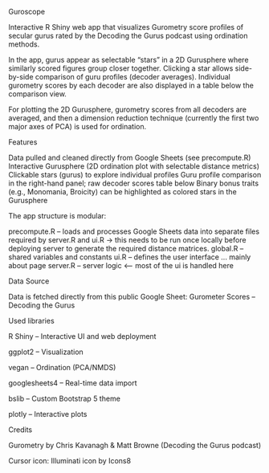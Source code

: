 Guroscope

Interactive R Shiny web app that visualizes Gurometry score profiles of secular gurus rated by the Decoding the Gurus podcast using ordination methods.

In the app, gurus appear as selectable “stars” in a 2D Gurusphere where similarly scored figures group closer together. Clicking a star allows side-by-side comparison of guru profiles (decoder averages). Individual gurometry scores by each decoder are also displayed in a table below the comparison view.

For plotting the 2D Gurusphere, gurometry scores from all decoders are averaged, and then a dimension reduction technique (currently the first two major axes of PCA) is used for ordination.

Features

  Data pulled and cleaned directly from Google Sheets (see precompute.R)
  Interactive Gurusphere (2D ordination plot with selectable distance metrics)
  Clickable stars (gurus) to explore individual profiles
  Guru profile comparison in the right-hand panel; raw decoder scores table below
  Binary bonus traits (e.g., Monomania, Broicity) can be highlighted as colored stars in the Gurusphere

The app structure is modular:

  precompute.R – loads and processes Google Sheets data into separate files required by server.R and ui.R -> this needs to be run once locally before deploying server to generate the required distance matrices. 
  global.R – shared variables and constants
  ui.R – defines the user interface ... mainly about page
  server.R – server logic <-- most of the ui is handled here

Data Source

Data is fetched directly from this public Google Sheet:
Gurometer Scores – Decoding the Gurus

Used libraries

R Shiny – Interactive UI and web deployment

ggplot2 – Visualization

vegan – Ordination (PCA/NMDS)

googlesheets4 – Real-time data import

bslib – Custom Bootstrap 5 theme

plotly – Interactive plots

Credits

Gurometry by Chris Kavanagh & Matt Browne (Decoding the Gurus podcast)

Cursor icon: Illuminati icon by Icons8
